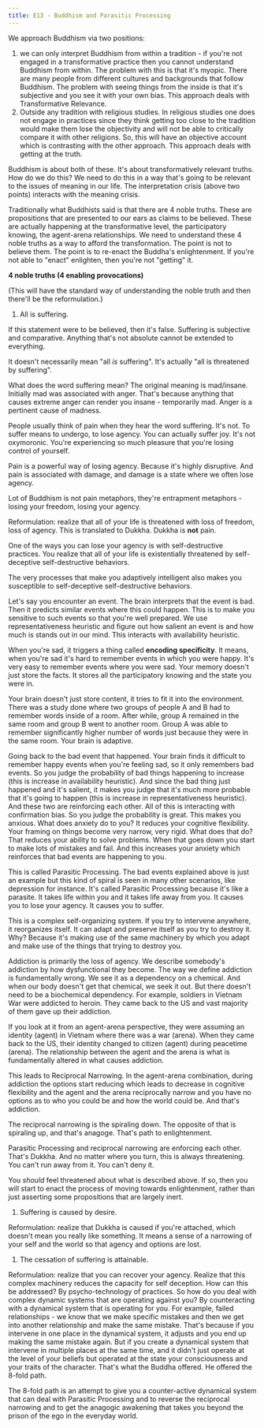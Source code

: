 ```yaml
---
title: E13 - Buddhism and Parasitic Processing
---
```


We approach Buddhism via two positions:

1.  we can only interpret Buddhism from within a tradition - if you're not engaged in a transformative practice then you cannot understand Buddhism from within. The problem with this is that it's myopic. There are many people from different cultures and backgrounds that follow Buddhism. The problem with seeing things from the inside is that it's subjective and you see it with your own bias. This approach deals with Transformative Relevance.
2.  Outside any tradition with religious studies. In religious studies one does not engage in practices since they think getting too close to the tradition would make them lose the objectivity and will not be able to critically compare it with other religions. So, this will have an objective account which is contrasting with the other approach. This approach deals with getting at the truth.

Buddhism is about both of these. It's about transformatively relevant truths. How do we do this? We need to do this in a way that's going to be relevant to the issues of meaning in our life. The interpretation crisis (above two points) interacts with the meaning crisis.

Traditionally what Buddhists said is that there are 4 noble truths. These are propositions that are presented to our ears as claims to be believed. These are actually happening at the transformative level, the participatory knowing, the agent-arena relationships. We need to understand these 4 noble truths as a way to afford the transformation. The point is not to believe them. The point is to re-enact the Buddha's enlightenment. If you're not able to "enact" enlighten, then you're not "getting" it.

**4 noble truths (4 enabling provocations)**

(This will have the standard way of understanding the noble truth and then there'll be the reformulation.)

1.  All is suffering.

If this statement were to be believed, then it's false. Suffering is subjective and comparative. Anything that's not absolute cannot be extended to everything.

It doesn't necessarily mean "all *is* suffering". It's actually "all is threatened by suffering".

What does the word suffering mean? The original meaning is mad/insane. Initially mad was associated with anger. That's because anything that causes extreme anger can render you insane - temporarily mad. Anger is a pertinent cause of madness.

People usually think of pain when they hear the word suffering. It's not. To suffer means to undergo, to lose agency. You can actually suffer joy. It's not oxymoronic. You're experiencing so much pleasure that you're losing control of yourself.

Pain is a powerful way of losing agency. Because it's highly disruptive. And pain is associated with damage, and damage is a state where we often lose agency.

Lot of Buddhism is not pain metaphors, they're entrapment metaphors - losing your freedom, losing your agency.

Reformulation: realize that all of your life is threatened with loss of freedom, loss of agency. This is translated to Dukkha. Dukkha is **not** pain.

One of the ways you can lose your agency is with self-destructive practices. You realize that all of your life is existentially threatened by self-deceptive self-destructive behaviors.

The very processes that make you adaptively intelligent also makes you susceptible to self-deceptive self-destructive behaviors.

Let's say you encounter an event. The brain interprets that the event is bad. Then it predicts similar events where this could happen. This is to make you sensitive to such events so that you're well prepared. We use representativeness heuristic and figure out how salient an event is and how much is stands out in our mind. This interacts with availability heuristic.

When you're sad, it triggers a thing called **encoding specificity**. It means, when you're sad it's hard to remember events in which you were happy. It's very easy to remember events where you were sad. Your memory doesn't just store the facts. It stores all the participatory knowing and the state you were in.

Your brain doesn't just store content, it tries to fit it into the environment. There was a study done where two groups of people A and B had to remember words inside of a room. After while, group A remained in the same room and group B went to another room. Group A was able to remember significantly higher number of words just because they were in the same room. Your brain is adaptive.

Going back to the bad event that happened. Your brain finds it difficult to remember happy events when you're feeling sad, so it only remembers bad events. So you judge the probability of bad things happening to increase (this is increase in availability heuristic). And since the bad thing just happened and it's salient, it makes you judge that it's much more probable that it's going to happen (this is increase in representativeness heuristic). And these two are reinforcing each other. All of this is interacting with confirmation bias. So you judge the probability is great. This makes you anxious. What does anxiety do to you? It reduces your cognitive flexibility. Your framing on things become very narrow, very rigid. What does that do? That reduces your ability to solve problems. When that goes down you start to make lots of mistakes and fail. And this increases your anxiety which reinforces that bad events are happening to you.

This is called Parasitic Processing. The bad events explained above is just an example but this kind of spiral is seen in many other scenarios, like depression for instance. It's called Parasitic Processing because it's like a parasite. It takes life within you and it takes life away from you. It causes you to lose your agency. It causes you to suffer.

This is a complex self-organizing system. If you try to intervene anywhere, it reorganizes itself. It can adapt and preserve itself as you try to destroy it. Why? Because it's making use of the same machinery by which you adapt and make use of the things that trying to destroy you.

Addiction is primarily the loss of agency. We describe somebody's addiction by how dysfunctional they become. The way we define addiction is fundamentally wrong. We see it as a dependency on a chemical. And when our body doesn't get that chemical, we seek it out. But there doesn't need to be a biochemical dependency. For example, soldiers in Vietnam War were addicted to heroin. They came back to the US and vast majority of them gave up their addiction.

If you look at it from an agent-arena perspective, they were assuming an identity (agent) in Vietnam where there was a war (arena). When they came back to the US, their identity changed to citizen (agent) during peacetime (arena). The relationship between the agent and the arena is what is fundamentally altered in what causes addiction.

This leads to Reciprocal Narrowing. In the agent-arena combination, during addiction the options start reducing which leads to decrease in cognitive flexibility and the agent and the arena reciprocally narrow and you have no options as to who you could be and how the world could be. And that's addiction.

The reciprocal narrowing is the spiraling down. The opposite of that is spiraling up, and that's anagoge. That's path to enlightenment.

Parasitic Processing and reciprocal narrowing are enforcing each other. That's Dukkha. And no matter where you turn, this is always threatening. You can't run away from it. You can't deny it.

You *should* feel threatened about what is described above. If so, then you will start to enact the process of moving towards enlightenment, rather than just asserting some propositions that are largely inert.

1.  Suffering is caused by desire.

Reformulation: realize that Dukkha is caused if you're attached, which doesn't mean you really like something. It means a sense of a narrowing of your self and the world so that agency and options are lost.

1.  The cessation of suffering is attainable.

Reformulation: realize that you can recover your agency. Realize that this complex machinery reduces the capacity for self deception. How can this be addressed? By psycho-technology of practices. So how do you deal with complex dynamic systems that are operating against you? By counteracting with a dynamical system that is operating for you. For example, failed relationships - we know that we make specific mistakes and then we get into another relationship and make the same mistake. That's because if you intervene in one place in the dynamical system, it adjusts and you end up making the same mistake again. But if you create a dynamical system that intervene in multiple places at the same time, and it didn't just operate at the level of your beliefs but operated at the state your consciousness and your traits of the character. That's what the Buddha offered. He offered the 8-fold path.

The 8-fold path is an attempt to give you a counter-active dynamical system that can deal with Parasitic Processing and to reverse the reciprocal narrowing and to get the anagogic awakening that takes you beyond the prison of the ego in the everyday world.
